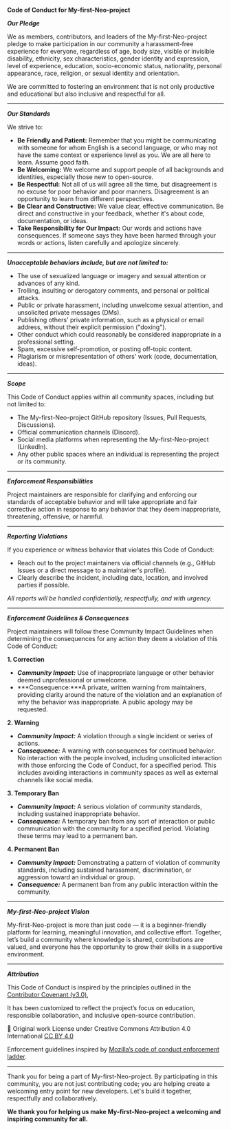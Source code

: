 **Code of Conduct for My-first-Neo-project**

***Our Pledge***

We as members, contributors, and leaders of the My-first-Neo-project pledge to make participation in our community a harassment-free experience for everyone, regardless of age, body size, visible or invisible disability, ethnicity, sex characteristics, gender identity and expression, level of experience, education, socio-economic status, nationality, personal appearance, race, religion, or sexual identity and orientation.

We are committed to fostering an environment that is not only productive and educational but also inclusive and respectful for all.

---

***Our Standards***

We strive to:
- **Be Friendly and Patient:** Remember that you might be communicating with someone for whom English is a second language, or who may not have the same context or experience level as you. We are all here to learn. Assume good faith.
- **Be Welcoming:** We welcome and support people of all backgrounds and identities, especially those new to open-source.
- **Be Respectful:** Not all of us will agree all the time, but disagreement is no excuse for poor behavior and poor manners. Disagreement is an opportunity to learn from different perspectives.
- **Be Clear and Constructive:** We value clear, effective communication. Be direct and constructive in your feedback, whether it's about code, documentation, or ideas.
- **Take Responsibility for Our Impact:** Our words and actions have consequences. If someone says they have been harmed through your words or actions, listen carefully and apologize sincerely.

---

***Unacceptable behaviors include, but are not limited to:***

- The use of sexualized language or imagery and sexual attention or advances of any kind.
- Trolling, insulting or derogatory comments, and personal or political attacks.
- Public or private harassment, including unwelcome sexual attention, and unsolicited private messages (DMs).
- Publishing others' private information, such as a physical or email address, without their explicit permission ("doxing").
- Other conduct which could reasonably be considered inappropriate in a professional setting.
- Spam, excessive self-promotion, or posting off-topic content.
- Plagiarism or misrepresentation of others' work (code, documentation, ideas).

---

***Scope***

This Code of Conduct applies within all community spaces, including but not limited to:
- The My-first-Neo-project GitHub repository (Issues, Pull Requests, Discussions).
- Official communication channels (Discord).
- Social media platforms when representing the My-first-Neo-project (LinkedIn).
- Any other public spaces where an individual is representing the project or its community.

---

***Enforcement Responsibilities***

Project maintainers are responsible for clarifying and enforcing our standards of acceptable behavior and will take appropriate and fair corrective action in response to any behavior that they deem inappropriate, threatening, offensive, or harmful.

---

***Reporting Violations***

If you experience or witness behavior that violates this Code of Conduct:
- Reach out to the project maintainers via official channels (e.g., GitHub Issues or a direct message to a maintainer's profile).
- Clearly describe the incident, including date, location, and involved parties if possible.

*All reports will be handled confidentially, respectfully, and with urgency.*

---

***Enforcement Guidelines & Consequences***

Project maintainers will follow these Community Impact Guidelines when determining the consequences for any action they deem a violation of this Code of Conduct:

**1. Correction**

- ***Community Impact:*** Use of inappropriate language or other behavior deemed unprofessional or unwelcome.
- ***Consequence:***A private, written warning from maintainers, providing clarity around the nature of the violation and an explanation of why the behavior was inappropriate. A public apology may be requested.

**2. Warning**

- ***Community Impact:*** A violation through a single incident or series of actions.
- ***Consequence:*** A warning with consequences for continued behavior. No interaction with the people involved, including unsolicited interaction with those enforcing the Code of Conduct, for a specified period. This includes avoiding interactions in community spaces as well as external channels like social media.

**3. Temporary Ban**

- ***Community Impact:*** A serious violation of community standards, including sustained inappropriate behavior.
- ***Consequence:*** A temporary ban from any sort of interaction or public communication with the community for a specified period. Violating these terms may lead to a permanent ban.

**4. Permanent Ban**

- ***Community Impact:*** Demonstrating a pattern of violation of community standards, including sustained harassment, discrimination, or aggression toward an individual or group.
- ***Consequence:*** A permanent ban from any public interaction within the community.

---

***My-first-Neo-project Vision***

My-first-Neo-project is more than just code — it is a beginner-friendly platform for learning, meaningful innovation, and collective effort. Together, let’s build a community where knowledge is shared, contributions are valued, and everyone has the opportunity to grow their skills in a supportive environment.

---

***Attribution***

This Code of Conduct is inspired by the principles outlined in the
[Contributor Covenant (v3.0)](https://www.contributor-covenant.org/version/3/0/code_of_conduct/),

It has been customized to reflect the project’s focus on education, responsible collaboration, and inclusive open-source contribution.

📌 Original work License under Creative Commons Attribution 4.0 International [CC BY 4.0](https://creativecommons.org/licenses/by/4.0/)

Enforcement guidelines inspired by [Mozilla’s code of conduct enforcement ladder](https://github.com/mozilla/diversity).

---

Thank you for being a part of My-first-Neo-project. By participating in this community, you are not just contributing code; you are helping create a welcoming entry point for new developers. Let's build it together, respectfully and collaboratively.

**We thank you for helping us make My-first-Neo-project a welcoming and inspiring community for all.**
